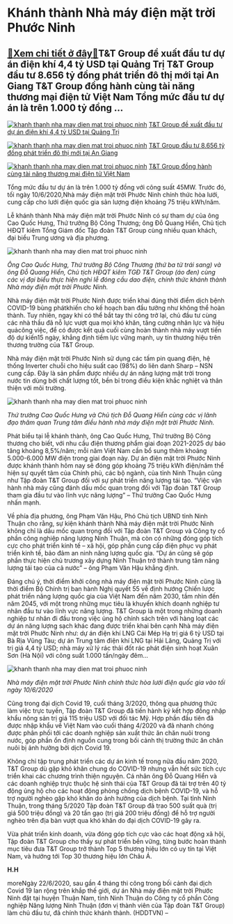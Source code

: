 Khánh thành Nhà máy điện mặt trời Phước Ninh
============================================

[:gift:Xem chi tiết ở đây:gift:](https://hddtvn.com/khanh-thanh-nha-may-dien-mat-troi-phuoc-ninh/)T&T Group đề xuất đầu tư dự án điện khí 4,4 tỷ USD tại Quảng Trị T&T Group đầu tư 8.656 tỷ đồng phát triển đô thị mới tại An Giang T&T Group đồng hành cùng tài năng thương mại điện tử Việt Nam Tổng mức đầu tư dự án là trên 1.000 tỷ đồng …
----------------------------------------------------------------------------------------------------------------------------------------------------------------------------------------------------------------------------------------------





[![khanh thanh nha may dien mat troi phuoc ninh](https://haiquanonline.com.vn/stores/news_dataimages/thanhnt/122019/23/16/in_article/croped/thumbnail/1732_TT_Group_lam_viec_QT_3.jpg?rt=20200622155616 "Khánh thành Nhà máy điện mặt trời Phước Ninh")](https://haiquanonline.com.vn/tt-group-de-xuat-dau-tu-du-an-dien-khi-44-ty-usd-tai-quang-tri-117649.html "T&T Group đề xuất đầu tư dự án điện khí 4,4 tỷ USD tại Quảng Trị") 
[T&T Group đề xuất đầu tư dự án điện khí 4,4 tỷ USD tại Quảng Trị](https://haiquanonline.com.vn/tt-group-de-xuat-dau-tu-du-an-dien-khi-44-ty-usd-tai-quang-tri-117649.html "T&T Group đề xuất đầu tư dự án điện khí 4,4 tỷ USD tại Quảng Trị")


[![khanh thanh nha may dien mat troi phuoc ninh](https://haiquanonline.com.vn/stores/news_dataimages/thanhnt/122019/13/09/in_article/croped/thumbnail/0854_tt.jpg?rt=20200622155616 "Khánh thành Nhà máy điện mặt trời Phước Ninh")](https://haiquanonline.com.vn/tt-group-dau-tu-8656-ty-dong-phat-trien-do-thi-moi-tai-an-giang-117056.html "T&T Group đầu tư 8.656 tỷ đồng phát triển đô thị mới tại An Giang") 
[T&T Group đầu tư 8.656 tỷ đồng phát triển đô thị mới tại An Giang](https://haiquanonline.com.vn/tt-group-dau-tu-8656-ty-dong-phat-trien-do-thi-moi-tai-an-giang-117056.html "T&T Group đầu tư 8.656 tỷ đồng phát triển đô thị mới tại An Giang")


[![khanh thanh nha may dien mat troi phuoc ninh](https://haiquanonline.com.vn/stores/news_dataimages/thanhnt/092019/10/20/croped/thumbnail/5455_btc.jpg?rt=20200622155616 "Khánh thành Nhà máy điện mặt trời Phước Ninh")](https://haiquanonline.com.vn/tt-group-dong-hanh-cung-tai-nang-thuong-mai-dien-tu-viet-nam-111319.html "T&T Group đồng hành cùng tài năng thương mại điện tử Việt Nam") 
[T&T Group đồng hành cùng tài năng thương mại điện tử Việt Nam](https://haiquanonline.com.vn/tt-group-dong-hanh-cung-tai-nang-thuong-mai-dien-tu-viet-nam-111319.html "T&T Group đồng hành cùng tài năng thương mại điện tử Việt Nam")



Tổng mức đầu tư dự án là trên 1.000 tỷ đồng với công suất 45MW. Trước đó, tối ngày 10/6/2020,Nhà máy điện mặt trời Phước Ninh chính thức hòa lưới, cung cấp cho lưới điện quốc gia sản lượng điện khoảng 75 triệu kWh/năm.


Lễ khánh thành Nhà máy điện mặt trời Phước Ninh có sự tham dự của ông Cao Quốc Hưng, Thứ trưởng Bộ Công Thương; ông Đỗ Quang Hiển, Chủ tịch HĐQT kiêm Tổng Giám đốc Tập đoàn T&T Group cùng nhiều quan khách, đại biểu Trung ương và địa phương.





![khanh thanh nha may dien mat troi phuoc ninh](https://haiquanonline.com.vn/stores/news_dataimages/bacnv/062020/22/15/in_article/4254_Anh_-_1.jpg?rt=20200622155616 "Khánh thành Nhà máy điện mặt trời Phước Ninh")


*Ông Cao Quốc Hưng, Thứ trưởng Bộ Công Thương (thứ ba từ trái sang) và ông Đỗ Quang Hiển, Chủ tịch HĐQT kiêm TGĐ T&T Group (áo đen) cùng các vị đại biểu thực hiện nghi lễ đóng cầu dao điện, chính thức khánh thành Nhà máy điện mặt trời Phước Ninh.*



Nhà máy điện mặt trời Phước Ninh được triển khai đúng thời điểm dịch bệnh COVID-19 bùng phátkhiến cho kế hoạch ban đầu tưởng như không thể hoàn thành. Tuy nhiên, ngay khi có thể bắt tay thi công trở lại, chủ đầu tư cùng các nhà thầu đã nỗ lực vượt qua mọi khó khăn, tăng cường nhân lực và hiệu quảcông việc, để có được kết quả cuối cùng hoàn thành nhà máy vượt tiến độ dự kiến15 ngày, khẳng định tiềm lực vững mạnh, uy tín thương hiệu trên thương trường của T&T Group.


Nhà máy điện mặt trời Phước Ninh sử dụng các tấm pin quang điện, hệ thống Inverter chuỗi cho hiệu suất cao (98%) do liên danh Sharp – NSN cung cấp. Đây là sản phẩm được nhiều dự án năng lượng mặt trời trong nước tin dùng bởi chất lượng tốt, bền bỉ trong điều kiện khắc nghiệt và thân thiện với môi trường.





![khanh thanh nha may dien mat troi phuoc ninh](https://haiquanonline.com.vn/stores/news_dataimages/bacnv/062020/22/15/in_article/4257_Anh_-_2.jpg?rt=20200622155616 "Khánh thành Nhà máy điện mặt trời Phước Ninh")


 *Thứ trưởng Cao Quốc Hưng và Chủ tịch Đỗ Quang Hiển cùng các vị lãnh đạo thăm quan* *Trung tâm điều hành nhà máy điện mặt trời Phước Ninh.*



Phát biểu tại lễ khánh thành, ông Cao Quốc Hưng, Thứ trưởng Bộ Công thương cho biết, với nhu cầu điện thương phẩm giai đoạn 2021-2025 dự báo tăng khoảng 8,5%/năm; mỗi năm Việt Nam cần bổ sung thêm khoảng 5.000-6.000 MW điện trong giai đoạn này. Dự án điện mặt trời Phước Ninh được khánh thành hôm nay sẽ đóng góp khoảng 75 triệu kWh điện/năm thể hiện sự quyết tâm của Chính phủ, các bộ ngành, của tỉnh Ninh Thuận cũng như Tập đoàn T&T Group đối với sự phát triển năng lượng tái tạo. “Việc vận hành nhà máy cũng đánh dấu mốc quan trọng đối với Tập đoàn T&T Group tham gia đầu tư vào lĩnh vực năng lượng” – Thứ trưởng Cao Quốc Hưng nhấn mạnh.


Về phía địa phương, ông Phạm Văn Hậu, Phó Chủ tịch UBND tỉnh Ninh Thuận cho rằng, sự kiện khánh thành Nhà máy điện mặt trời Phước Ninh không chỉ là dấu mốc quan trọng đối với Tập đoàn T&T Group và Công ty cổ phần công nghiệp năng lượng Ninh Thuận, mà còn có những đóng góp tích cực cho phát triển kinh tế – xã hội, góp phần cung cấp điện phục vụ phát triển kinh tế, bảo đảm an ninh năng lượng quốc gia. “Dự án cũng sẽ góp phần thực hiện chủ trương xây dựng Ninh Thuận trở thành trung tâm năng lượng tái tạo của cả nước” – ông Phạm Văn Hậu khẳng định.


Đáng chú ý, thời điểm khởi công nhà máy điện mặt trời Phước Ninh cũng là thời điểm Bộ Chính trị ban hành Nghị quyết 55 về định hướng Chiến lược phát triển năng lượng quốc gia của Việt Nam đến năm 2030, tầm nhìn đến năm 2045, với một trong những mục tiêu là khuyến khích doanh nghiệp tư nhân đầu tư vào lĩnh vực năng lượng. T&T Group là một trong những doanh nghiệp tư nhân đi đầu trong việc ủng hộ chính sách trên với hàng loạt các dự án năng lượng sạch khác đang được triển khai bên cạnh Nhà máy điện mặt trời Phước Ninh như: dự án điện khí LNG Cái Mép Hạ trị giá 6 tỷ USD tại Bà Rịa Vũng Tàu; dự án Trung tâm điện khí LNG tại Hải Lăng, Quảng Trị với trị giá 4,4 tỷ USD; nhà máy xử lý rác thải đốt rác phát điện sinh hoạt Xuân Sơn (Hà Nội) với công suất 1.000 tấn/ngày đêm…





![khanh thanh nha may dien mat troi phuoc ninh](https://haiquanonline.com.vn/stores/news_dataimages/bacnv/062020/22/15/in_article/4259_Anh_-_5.jpg?rt=20200622155616 "Khánh thành Nhà máy điện mặt trời Phước Ninh")


*Nhà máy điện mặt trời Phước Ninh chính thức hòa lưới điện quốc gia vào tối ngày 10/6/2020*



Cũng trong đại dịch Covid 19, cuối tháng 3/2020, thông qua phương thức làm việc trực tuyến, Tập đoàn T&T Group đã tiến hành ký kết hợp đồng nhập khẩu nông sản trị giá 115 triệu USD với đối tác Mỹ. Hợp phần đầu tiên đã được nhập khẩu về Việt Nam vào cuối tháng 4/2020 và đã nhanh chóng được phân phối tới các doanh nghiệp sản xuất thức ăn chăn nuôi trong nước, góp phần ổn định nguồn cung trong bối cảnh thị trường thức ăn chăn nuôi bị ảnh hưởng bởi dịch Covid 19.


Không chỉ tập trung phát triển các dự án kinh tế trong nửa đầu năm 2020, T&T Group dù gặp khó khăn chung do COVID-19 nhưng vẫn hết sức tích cực triển khai các chương trình thiện nguyện. Cá nhân ông Đỗ Quang Hiển và các doanh nghiệp trực thuộc hệ sinh thái của T&T Group đã tài trợ trên 40 tỷ động ủng hộ cho các hoạt động phòng chống dịch bệnh COVID-19, và hỗ trợ người nghèo gặp khó khăn do ảnh hưởng của dịch bệnh. Tại tỉnh Ninh Thuận, trong tháng 5/2020 Tập đoàn T&T Group đã trao 500 suất quà (trị giá 500 triệu đồng) và 20 tấn gạo (trị giá 200 triệu đồng) để hỗ trợ người nghèo trên địa bàn vượt qua khó khăn do đại dịch COVID-19 gây ra.


Vừa phát triển kinh doanh, vừa đóng góp tích cực vào các hoạt động xã hội, Tập đoàn T&T Group cho thấy sự phát triển bền vững, từng bước hoàn thành mục tiêu đưa T&T Group trở thành Top 5 thương hiệu lớn có uy tín tại Việt Nam, và hướng tới Top 30 thương hiệu lớn Châu Á.




**H.H**



moreNgày 22/6/2020, sau gần 4 tháng thi công trong bối cảnh đại dịch Covid 19 lan rộng trên khắp thế giới, dự án Nhà máy điện mặt trời Phước Ninh đặt tại huyện Thuận Nam, tỉnh Ninh Thuận do Công ty cổ phần Công nghiệp Năng lượng Ninh Thuận (đơn vị thành viên của Tập đoàn T&T Group) làm chủ đầu tư, đã chính thức khánh thành. (HDDTVN) –

